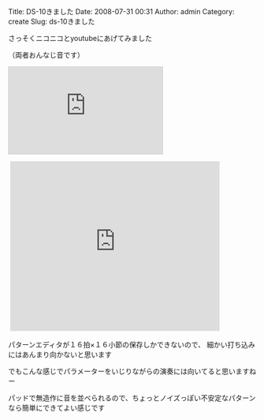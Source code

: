 Title: DS-10きました
Date: 2008-07-31 00:31
Author: admin
Category: create
Slug: ds-10きました

さっそくニコニコとyoutubeにあげてみました  
  
（両者おんなじ音です）

<iframe src="http://ext.nicovideo.jp/thumb/sm4125196" style="border: 1px solid rgb(204, 204, 204);" frameborder="0" height="176" scrolling="no" width="312">&lt;a
href="http://www.nicovideo.jp/watch/sm4125196"&gt;【ニコニコ動画】DS-10適当に&lt;/a&gt;</iframe>

 <object height="344" width="425"><param name="movie" value="http://www.youtube.com/v/JakGO6Edz5w&amp;hl=ja&amp;fs=1"></param><param name="allowFullScreen" value="true"></param><embed src="http://www.youtube.com/v/JakGO6Edz5w&amp;hl=ja&amp;fs=1" type="application/x-shockwave-flash" allowfullscreen="true" height="344" width="425">

</object>  
パターンエディタが１６拍×１６小節の保存しかできないので、  
細かい打ち込みにはあんまり向かないと思います

でもこんな感じでパラメーターをいじりながらの演奏には向いてると思いますねー

パッドで無造作に音を並べられるので、ちょっとノイズっぽい不安定なパターンなら簡単にできてよい感じです
